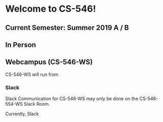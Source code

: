 # Welcome to CS-546!

## Current Semester: Summer 2019 A / B

## In Person

## Webcampus (CS-546-WS)

CS-546-WS will run from 

### Slack

Slack Communication for CS-546-WS may only be done on the CS-546-554-WS Slack Room.

Currently, Slack 